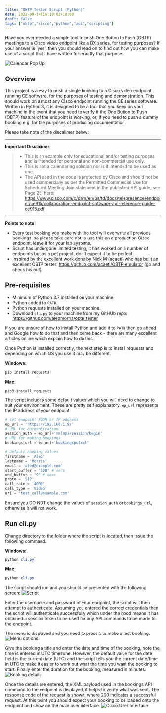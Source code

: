 ```yaml
---
title: "OBTP Tester Script (Python)"
date: 2022-09-14T16:10:02+10:00
draft: false
tags: ["obtp","cisco","python","api","scripting"]
---
```


Have you ever needed a simple tool to push One Button to Push (OBTP) meetings to a Cisco video endpoint like a DX series, for testing purposes? If your answer is 'yes', then you should read on to find out how you can make use of a script that I have written for exactly that purpose.

![Calendar Pop Up](/post/2022-obtp-tester-cli/dx80-popup.png#center50 "Calendar pop up on DX70")


## Overview
This project is a way to push a single booking to a Cisco video endpoint running CE software, for the purposes of testing and demonstration. This should work on almost any Cisco endpoint running the CE series software. Written in Python 3, it is designed to be a tool that you keep on your machine in the event that you need to verify if the One Button to Push (OBTP) feature of the endpoint is working, or, if you need to push a dummy booking e.g. for the purposes of producing documentation.

Please take note of the discalimer below:

---

**Important Disclaimer:**
>* This is an example only for educational and/or testing purposes and is intended for personal and non-commercial use only.
>* This is not a calendaring solution nor is it intended to be used as one.
>* The API used in the code is protected by Cisco and should not be used commercially as per the Permitted Commercial Use for Scheduled Meeting Join statement in the published API guide, see Page 23, here: https://www.cisco.com/c/dam/en/us/td/docs/telepresence/endpoint/ce915/collaboration-endpoint-software-api-reference-guide-ce915.pdf

---

**Points to note:**

* Every test booking you make with the tool will overwrite all previous bookings, so please take care not to use this on a production Cisco endpoint, leave it for your lab systems.
* Script has undergone limited testing, it has worked on a number of endpoints but as a pet project, don't expect it to be perfect.
* Inspired by the excellent work done by Nick M (acaeti) who has built an excellent OBTP tester: https://github.com/acaeti/OBTP-emulator (go and check his out).

## Pre-requisites

* Minimum of Python 3.7 installed on your machine.
* Python added to `PATH`.
* Python requests installed on your machine.
* Download `cli.py` to your machine from my GitHUb repo: https://github.com/aledmorris/obtp_tester

If you are unsure of how to install Python and add it to `PATH` then go ahead and Google how to do that and then come back - there are many excellent articles online which explain how to do this.

Once Python is installed correctly, the next step is to install requests and depending on which OS you use it may be different.

**Windows:**

```powershell
pip install requests
```

**Mac:**

```shell
pip3 install requests
```

The script includes some default values which you will need to change to suit your environment. These are pretty self explanatory. `ep_url` represents the IP address of your endpoint:

```python
# set endpoint FQDN or IP address
ep_url = 'https://192.168.1.9/'
# URL for authentication
session_auth = ep_url+'xmlapi/session/begin'
# URL for making bookings
bookings_url = ep_url+'bookingsputxml'

# Default booking values
firstname = 'Aled'
lastname = 'Morris'
email = 'aled@example.com'
start_buffer = '300' # secs
end_buffer = '0' # secs
proto = 'SIP'
call_rate = '4096'
call_type = 'Video'
uri = 'test_call@example.com'
```

Ensure you DO NOT change the values of `session_auth` or `bookings_url`, otherwise it will not work.

## Run cli.py

Change directory to the folder where the script is located, then issue the following command.

**Windows:**

```powershell
python cli.py
```

**Mac:**

```powershell
python cli.py
```

The script should run and you should be presented with the following screen:
![Script](/post/2022-obtp-tester-cli/1-starting.png#center "Script")

Enter the username and password of your endpoint, the script will then attempt to authenticate. Assuming you entered the correct credentials then the script will authenticate successfully which under the hood means it has obtained a session token to be used for any API commands to be made to the endpoint.

The menu is displayed and you need to press `1` to make a test booking.
![Menu options](/post/2022-obtp-tester-cli/2-menu.png#center "Menu options")

Give the booking a title and enter the date and time of the booking, note the time is entered in UTC timezone. However, the default value for the date field is the current date (UTC) and the script tells you the current date/time in UTC to make it easier to work out what the time you want the booking to start. Finally enter the duration for the booking, measured in minutes.
![Booking details](/post/2022-obtp-tester-cli/4-enter-booking.png#center "Booking detail")

Once the details are entered, the XML payload used in the bookings API command to the endpoint is displayed, it helps to verify what was sent. The response code of the request is shown, where 200 indicates a successful request. At this point you should expect your booking to be loaded onto the endpoint and show on the main user interface.
![Cisco User Interface](/post/2022-obtp-tester-cli/dx80-main-entry.png#center "Booking showing on endpoint user interface")



